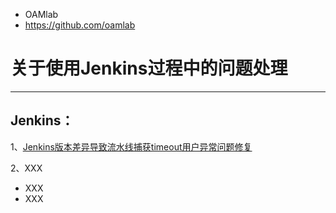 - OAMlab
- https://github.com/oamlab

# 关于使用Jenkins过程中的问题处理

---

## Jenkins：

1、[Jenkins版本差异导致流水线捕获timeout用户异常问题修复](2001_Jenkins_Version_difference_issue_about_capture_timeout_users.md)

2、XXX
- XXX
- XXX
